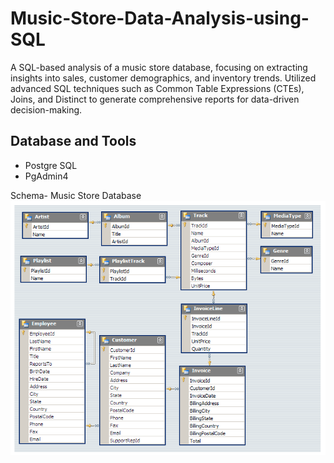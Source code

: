 # Music-Store-Data-Analysis-using-SQL
A SQL-based analysis of a music store database, focusing on extracting insights into sales, customer demographics, and inventory trends. Utilized advanced SQL techniques such as Common Table Expressions (CTEs), Joins, and Distinct to generate comprehensive reports for data-driven decision-making.

## Database and Tools
* Postgre SQL
* PgAdmin4

Schema- Music Store Database  
![MusicDatabaseSchema](MusicDatabaseSchema.png)
